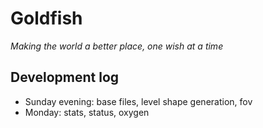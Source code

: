 Goldfish
========

*Making the world a better place, one wish at a time*

Development log
---------------
  - Sunday evening: base files, level shape generation, fov
  - Monday: stats, status, oxygen
  
